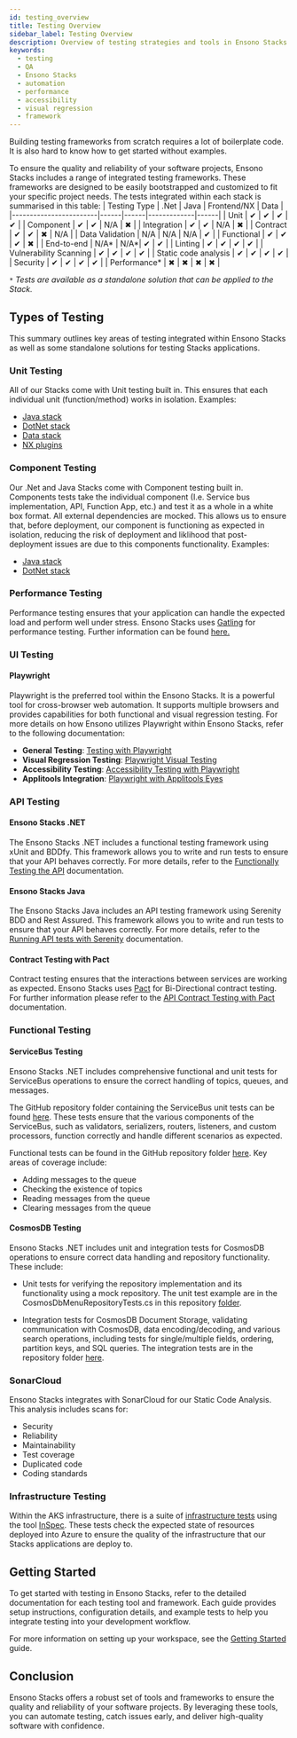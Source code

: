 ```yaml
---
id: testing_overview
title: Testing Overview
sidebar_label: Testing Overview
description: Overview of testing strategies and tools in Ensono Stacks
keywords:
  - testing
  - QA
  - Ensono Stacks
  - automation
  - performance
  - accessibility
  - visual regression
  - framework
---
```


Building testing frameworks from scratch requires a lot of boilerplate code. It is also hard to know how to get started without examples.

To ensure the quality and reliability of your software projects, Ensono Stacks includes a range of integrated testing frameworks. These frameworks are designed to be easily bootstrapped and customized to fit your specific project needs. The tests integrated within each stack is summarised in this table:
| Testing Type           | .Net | Java | Frontend/NX | Data |
|------------------------|------|------|-------------|------|
| Unit                   | ✔    | ✔    | ✔          | ✔    |
| Component              | ✔    | ✔    | N/A        | ✖     |
| Integration            | ✔    | ✔    | N/A        | ✖     |
| Contract               | ✔    | ✔     | ✖         | N/A  |
| Data Validation        | N/A   | N/A   | N/A       | ✔    |
| Functional             | ✔    | ✔    | ✔          | ✖    |
| End-to-end             | N/A*  | N/A*| ✔           | ✔    |
| Linting                | ✔    | ✔    | ✔          | ✔    |
| Vulnerability Scanning | ✔    | ✔    | ✔          | ✔    |
| Static code analysis   | ✔    | ✔    | ✔          | ✔    |
| Security               | ✔    | ✔    | ✔          | ✔    |
| Performance*           | ✖    | ✖    | ✖          | ✖    |

`*` _Tests are available as a standalone solution that can be applied to the Stack._

## Types of Testing

This summary outlines key areas of testing integrated within Ensono Stacks as well as some standalone solutions for testing Stacks applications.

### Unit Testing

All of our Stacks come with Unit testing built in. This ensures that each individual unit (function/method) works in isolation.
Examples:
- [Java stack](https://github.com/Ensono/stacks-java/blob/master/java/src/test/java/com/amido/stacks/workloads/menu/api/v1/CategoryControllerTest.java)
- [DotNet stack](https://github.com/Ensono/stacks-dotnet/tree/master/src/cqrs/src/api/xxENSONOxx.xxSTACKSxx.API.UnitTests)
- [Data stack](https://github.com/Ensono/stacks-data/tree/main/tests/unit)
- [NX plugins](https://github.com/Ensono/stacks-nx-plugins/blob/main/packages/common/test/src/lib/stacks-attributes.spec.ts)

### Component Testing

Our .Net and Java Stacks come with Component testing built in. Components tests take the individual component (I.e. Service bus implementation, API, Function App, etc.) and test it as a whole in a white box format. All external dependencies are mocked.
This allows us to ensure that, before deployment, our component is functioning as expected in isolation, reducing the risk of deployment and liklihood that post-deployment issues are due to this components functionality.
Examples:
- [Java stack](https://github.com/Ensono/stacks-java/blob/master/java/src/test/java/com/amido/stacks/workloads/actuator/ActuatorTest.java)
- [DotNet stack](https://github.com/Ensono/stacks-dotnet/tree/master/src/cqrs/src/api/xxENSONOxx.xxSTACKSxx.API.ComponentTests)


### Performance Testing

Performance testing ensures that your application can handle the expected load and perform well under stress. Ensono Stacks uses [Gatling](https://gatling.io/) for performance testing.  Further information can be found [here.](./performance_testing_gatling.md)

### UI Testing

#### Playwright

Playwright is the preferred tool within the Ensono Stacks.  It is a powerful tool for cross-browser web automation. It supports multiple browsers and provides capabilities for both functional and visual regression testing.  For more details on how Ensono utilizes Playwright within Ensono Stacks, refer to the following documentation:

- **General Testing**: [Testing with Playwright](./testing_in_nx/playwright_nx.md)
- **Visual Regression Testing**: [Playwright Visual Testing](./testing_in_nx/playwright_visual_testing.md)
- **Accessibility Testing**: [Accessibility Testing with Playwright](./testing_in_nx/playwright_accessibility_testing.md)
- **Applitools Integration**: [Playwright with Applitools Eyes](./testing_in_nx/playwright_visual_testing_applitools.md)

### API Testing

#### Ensono Stacks .NET

The Ensono Stacks .NET includes a functional testing framework using xUnit and BDDfy. This framework allows you to write and run tests to ensure that your API behaves correctly. For more details, refer to the [Functionally Testing the API](../workloads/azure/backend/netcore/testing/functional_testing_netcore.md) documentation.

#### Ensono Stacks Java

The Ensono Stacks Java includes an API testing framework using Serenity BDD and Rest Assured. This framework allows you to write and run tests to ensure that your API behaves correctly. For more details, refer to the [Running API tests with Serenity](../workloads/azure/backend/java/testing/execute_serenity_api_tests.md) documentation.

#### Contract Testing with Pact

Contract testing ensures that the interactions between services are working as expected. Ensono Stacks uses [Pact](https://docs.pact.io/) for Bi-Directional contract testing.  For further information please refer to the [API Contract Testing with Pact](./contract_testing_pact.md) documentation.

### Functional Testing

#### ServiceBus Testing

Ensono Stacks .NET includes comprehensive functional and unit tests for ServiceBus operations to ensure the correct handling of topics, queues, and messages.  

The GitHub repository folder containing the ServiceBus unit tests can be found [here](https://github.com/Ensono/stacks-dotnet/tree/master/src/shared/xxENSONOxx.xxSTACKSxx.Shared.Messaging.Azure.ServiceBus.Tests).  These tests ensure that the various components of the ServiceBus, such as validators, serializers, routers, listeners, and custom processors, function correctly and handle different scenarios as expected.

Functional tests can be found in the GitHub repository folder [here](https://github.com/Ensono/stacks-dotnet/tree/master/src/func-cosmosdb-worker/src/tests/Functional/xxENSONOxx.xxSTACKSxx.Worker.FunctionalTests/Tests).  Key areas of coverage include:

- Adding messages to the queue
- Checking the existence of topics
- Reading messages from the queue
- Clearing messages from the queue

#### CosmosDB Testing

Ensono Stacks .NET includes unit and integration tests for CosmosDB operations to ensure correct data handling and repository functionality. These include:

- Unit tests for verifying the repository implementation and its functionality using a mock repository.  The unit test example are in the CosmosDbMenuRepositoryTests.cs in this repository [folder](https://github.com/Ensono/stacks-dotnet/blob/master/src/cqrs/src/api/xxENSONOxx.xxSTACKSxx.Infrastructure.UnitTests/). 

- Integration tests for CosmosDB Document Storage, validating communication with CosmosDB, data encoding/decoding, and various search operations, including tests for single/multiple fields, ordering, partition keys, and SQL queries.  The integration tests are in the repository folder [here](https://github.com/Ensono/stacks-dotnet/tree/master/src/cqrs/src/api/xxENSONOxx.xxSTACKSxx.Infrastructure.IntegrationTests/CosmosDb/Integration). 

### SonarCloud

Ensono Stacks integrates with SonarCloud for our Static Code Analysis. This analysis includes scans for:
- Security
- Reliability
- Maintainability
- Test coverage
- Duplicated code
- Coding standards

### Infrastructure Testing

Within the AKS infrastructure, there is a suite of [infrastructure tests](https://github.com/Ensono/stacks-infrastructure-aks/tree/master/deploy/tests) using the tool [InSpec](https://github.com/inspec/inspec). These tests check the expected state of resources deployed into Azure to ensure the quality of the infrastructure that our Stacks applications are deploy to.

## Getting Started

To get started with testing in Ensono Stacks, refer to the detailed documentation for each testing tool and framework. Each guide provides setup instructions, configuration details, and example tests to help you integrate testing into your development workflow.

For more information on setting up your workspace, see the [Getting Started](../getting_started/setup.md) guide.

## Conclusion

Ensono Stacks offers a robust set of tools and frameworks to ensure the quality and reliability of your software projects. By leveraging these tools, you can automate testing, catch issues early, and deliver high-quality software with confidence.